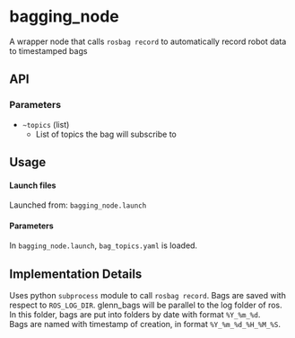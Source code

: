 # bagging_node

A wrapper node that calls `rosbag record` to automatically record robot data to timestamped bags

## API

### Parameters
* `~topics` (list)
    * List of topics the bag will subscribe to

## Usage

#### Launch files
Launched from: `bagging_node.launch`

#### Parameters
In `bagging_node.launch`, `bag_topics.yaml` is loaded.

## Implementation Details

Uses python `subprocess` module to call `rosbag record`. Bags are saved with respect to `ROS_LOG_DIR`. glenn_bags will be parallel to the log folder of ros.  
In this folder, bags are put into folders by date with format `%Y_%m_%d`.  
Bags are named with timestamp of creation, in format `%Y_%m_%d_%H_%M_%S`.
